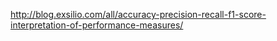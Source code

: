 http://blog.exsilio.com/all/accuracy-precision-recall-f1-score-interpretation-of-performance-measures/